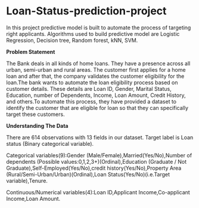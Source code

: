 # Loan-Status-prediction-project
In this project predictive model is built to automate the process of targeting right applicants. Algorithms used to build predictive model are Logistic Regression, Decision tree, Random forest, kNN, SVM.


**Problem Statement** 


The Bank deals in all kinds of home loans. They have a presence across all urban, semi-urban and rural areas. The customer first applies for a home loan and after that, the company validates the customer eligibility for the loan.The bank wants to automate the loan eligibility process based on customer details. These details are Loan ID, Gender, Marital Status, Education, number of Dependents, Income, Loan Amount, Credit History, and others.To automate this process, they have provided a dataset to identify the customer that are eligible for loan so that they can specifically target these customers.


**Understanding The Data**


There are 614 observations with 13 fields in our dataset.
Target label is Loan status (Binary categorical variable).

Categorical variables(9):Gender (Male/Female),Married(Yes/No),Number of dependents (Possible values:0,1,2,3+)(Ordinal),Education (Graduate / Not Graduate),Self-Employed(Yes/No),credit history(Yes/No),Property Area (Rural/Semi-Urban/Urban)(Ordinal),Loan Status(Yes/No)(i.e.Target variable),Tenure.

Continuous/Numerical variables(4):Loan ID,Applicant Income,Co-applicant Income,Loan Amount.

